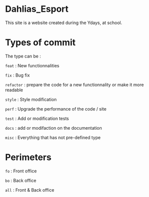 # Dahlias_Esport
This site is a website created during the Ydays, at school.

# Types of commit
The type can be :

`feat` : New functionnalities 

`fix` : Bug fix 

`refactor` : prepare the code for a new functionnality or make it more readable

`style` : Style modification 

`perf` : Upgrade the performance of the code / site

`test` : Add or modification tests

`docs` : add or modifaction on the documentation

`misc` : Everything that has not pre-defined type

# Perimeters

`fo` : Front office

`bo` : Back office

`all` : Front & Back office